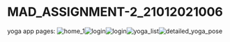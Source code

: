 # MAD_ASSIGNMENT-2_21012021006
yoga app pages:
![home_1](https://github.com/PALAKARDESHNA/MAD_ASSIGNMENT-2_21012021006/assets/98075245/f65c756f-8415-44ec-b424-2f49d1e251af)![login ](https://github.com/PALAKARDESHNA/MAD_ASSIGNMENT-2_21012021006/assets/98075245/2af376d1-c218-4ba8-8b41-2fde4dc4492f)![login ](https://github.com/PALAKARDESHNA/MAD_ASSIGNMENT-2_21012021006/assets/98075245/e5d11f90-7a8e-4f85-851b-a86ca476885b)![yoga_list](https://github.com/PALAKARDESHNA/MAD_ASSIGNMENT-2_21012021006/assets/98075245/95268001-81d1-4876-b540-8dec19076b0a)![detailed_yoga_pose](https://github.com/PALAKARDESHNA/MAD_ASSIGNMENT-2_21012021006/assets/98075245/8ab9ecea-d6e6-4802-979b-054be74f2e91)
